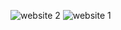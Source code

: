 
![website 2](https://github.com/aao62520/IS218-Final/assets/125418782/1b1dd6dc-0f1e-4afc-9c85-2bd7282db808)
![website 1](https://github.com/aao62520/IS218-Final/assets/125418782/e0cad2c5-da41-49cd-8d29-40ab9877277f)
